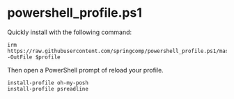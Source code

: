 # powershell_profile.ps1

Quickly install with the following command:

```pwsh
irm https://raw.githubusercontent.com/springcomp/powershell_profile.ps1/master/Microsoft.PowerShell_profile.ps1 -OutFile $profile
```

Then open a PowerShell prompt of reload your profile.

```pwsh
install-profile oh-my-posh
install-profile psreadline
```
